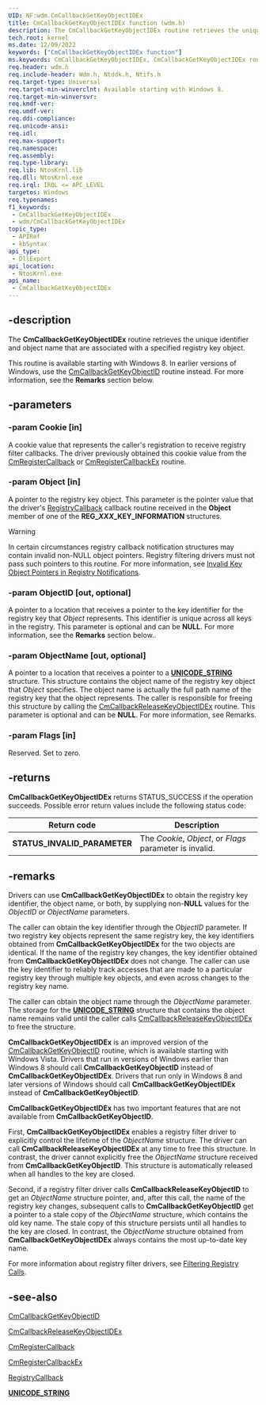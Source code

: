 ```yaml
---
UID: NF:wdm.CmCallbackGetKeyObjectIDEx
title: CmCallbackGetKeyObjectIDEx function (wdm.h)
description: The CmCallbackGetKeyObjectIDEx routine retrieves the unique identifier and object name that are associated with a specified registry key object.
tech.root: kernel
ms.date: 12/09/2022
keywords: ["CmCallbackGetKeyObjectIDEx function"]
ms.keywords: CmCallbackGetKeyObjectIDEx, CmCallbackGetKeyObjectIDEx routine [Kernel-Mode Driver Architecture], kernel.cmcallbackgetkeyobjectidex, wdm/CmCallbackGetKeyObjectIDEx
req.header: wdm.h
req.include-header: Wdm.h, Ntddk.h, Ntifs.h
req.target-type: Universal
req.target-min-winverclnt: Available starting with Windows 8.
req.target-min-winversvr: 
req.kmdf-ver: 
req.umdf-ver: 
req.ddi-compliance: 
req.unicode-ansi: 
req.idl: 
req.max-support: 
req.namespace: 
req.assembly: 
req.type-library: 
req.lib: NtosKrnl.lib
req.dll: NtosKrnl.exe
req.irql: IRQL <= APC_LEVEL
targetos: Windows
req.typenames: 
f1_keywords:
 - CmCallbackGetKeyObjectIDEx
 - wdm/CmCallbackGetKeyObjectIDEx
topic_type:
 - APIRef
 - kbSyntax
api_type:
 - DllExport
api_location:
 - NtosKrnl.exe
api_name:
 - CmCallbackGetKeyObjectIDEx
---
```


## -description

The **CmCallbackGetKeyObjectIDEx** routine retrieves the unique identifier and object name that are associated with a specified registry key object.

This routine is available starting with Windows 8. In earlier versions of Windows, use the [CmCallbackGetKeyObjectID](/windows-hardware/drivers/ddi/wdm/nf-wdm-cmcallbackgetkeyobjectid) routine instead. For more information, see the **Remarks** section below.

## -parameters

### -param Cookie [in]

A cookie value that represents the caller's registration to receive registry filter callbacks. The driver previously obtained this cookie value from the [CmRegisterCallback](/windows-hardware/drivers/ddi/wdm/nf-wdm-cmregistercallback) or [CmRegisterCallbackEx](/windows-hardware/drivers/ddi/wdm/nf-wdm-cmregistercallbackex) routine.

### -param Object [in]

A pointer to the registry key object. This parameter is the pointer value that the driver's [RegistryCallback](/windows-hardware/drivers/ddi/wdm/nc-wdm-ex_callback_function) callback routine received in the **Object** member of one of the **REG_*XXX*_KEY_INFORMATION** structures.

> [!WARNING]
> In certain circumstances registry callback notification structures may contain invalid non-NULL object pointers. Registry filtering drivers must not pass such pointers to this routine. For more information, see [Invalid Key Object Pointers in Registry Notifications](/windows-hardware/drivers/kernel/invalid-key-object-pointers-in-registry-notifications).

### -param ObjectID [out, optional]

A pointer to a location that receives a pointer to the key identifier for the registry key that *Object* represents. This identifier is unique across all keys in the registry. This parameter is optional and can be **NULL**. For more information, see the **Remarks** section below..

### -param ObjectName [out, optional]

A pointer to a location that receives a pointer to a [**UNICODE_STRING**](/windows/win32/api/ntdef/ns-ntdef-_unicode_string) structure. This structure contains the object name of the registry key object that *Object* specifies. The object name is actually the full path name of the registry key that the object represents. The caller is responsible for freeing this structure by calling the [CmCallbackReleaseKeyObjectIDEx](/windows-hardware/drivers/ddi/wdm/nf-wdm-cmcallbackreleasekeyobjectidex) routine. This parameter is optional and can be **NULL**. For more information, see Remarks.

### -param Flags [in]

Reserved. Set to zero.

## -returns

**CmCallbackGetKeyObjectIDEx** returns STATUS_SUCCESS if the operation succeeds. Possible error return values include the following status code:

| Return code | Description |
|---|---|
| **STATUS_INVALID_PARAMETER** | The *Cookie*, *Object*, or *Flags* parameter is invalid. |

## -remarks

Drivers can use **CmCallbackGetKeyObjectIDEx** to obtain the registry key identifier, the object name, or both, by supplying non-**NULL** values for the *ObjectID* or *ObjectName* parameters.

The caller can obtain the key identifier through the *ObjectID* parameter. If two registry key objects represent the same registry key, the key identifiers obtained from **CmCallbackGetKeyObjectIDEx** for the two objects are identical. If the name of the  registry key changes, the key identifier obtained from **CmCallbackGetKeyObjectIDEx** does not change. The caller can use the key identifier to reliably track accesses that are made to a particular registry key through multiple key objects, and even across changes to the registry key name.

The caller can obtain the object name through the *ObjectName* parameter. The storage for the [**UNICODE_STRING**](/windows/win32/api/ntdef/ns-ntdef-_unicode_string) structure that contains the object name remains valid until the caller calls [CmCallbackReleaseKeyObjectIDEx](/windows-hardware/drivers/ddi/wdm/nf-wdm-cmcallbackreleasekeyobjectidex) to free the structure.

**CmCallbackGetKeyObjectIDEx** is an improved version of the [CmCallbackGetKeyObjectID](/windows-hardware/drivers/ddi/wdm/nf-wdm-cmcallbackgetkeyobjectid) routine, which is available starting with Windows Vista. Drivers that run in versions of Windows earlier than Windows 8 should call **CmCallbackGetKeyObjectID** instead of **CmCallbackGetKeyObjectIDEx**. Drivers that run only in Windows 8 and later versions of Windows should call **CmCallbackGetKeyObjectIDEx** instead of **CmCallbackGetKeyObjectID**.

**CmCallbackGetKeyObjectIDEx** has two important features that are not available from **CmCallbackGetKeyObjectID**.

First, **CmCallbackGetKeyObjectIDEx** enables a registry filter driver to explicitly control the lifetime of the *ObjectName* structure. The driver can call **CmCallbackReleaseKeyObjectIDEx** at any time to free this structure. In contrast, the driver cannot explicitly free the *ObjectName* structure received from **CmCallbackGetKeyObjectID**. This structure is automatically released when all handles to the key are closed.

Second, if a registry filter driver calls **CmCallbackReleaseKeyObjectID** to get an *ObjectName* structure pointer, and, after this call, the name of the registry key changes, subsequent calls to **CmCallbackGetKeyObjectID** get a pointer to a stale copy of the *ObjectName* structure, which contains the old key name. The stale copy of this structure persists until all handles to the key are closed. In contrast, the *ObjectName* structure obtained from **CmCallbackGetKeyObjectIDEx** always contains the most up-to-date key name.

For more information about registry filter drivers, see [Filtering Registry Calls](/windows-hardware/drivers/kernel/filtering-registry-calls).

## -see-also

[CmCallbackGetKeyObjectID](/windows-hardware/drivers/ddi/wdm/nf-wdm-cmcallbackgetkeyobjectid)

[CmCallbackReleaseKeyObjectIDEx](/windows-hardware/drivers/ddi/wdm/nf-wdm-cmcallbackreleasekeyobjectidex)

[CmRegisterCallback](/windows-hardware/drivers/ddi/wdm/nf-wdm-cmregistercallback)

[CmRegisterCallbackEx](/windows-hardware/drivers/ddi/wdm/nf-wdm-cmregistercallbackex)

[RegistryCallback](/windows-hardware/drivers/ddi/wdm/nc-wdm-ex_callback_function)

[**UNICODE_STRING**](/windows/win32/api/ntdef/ns-ntdef-_unicode_string)
